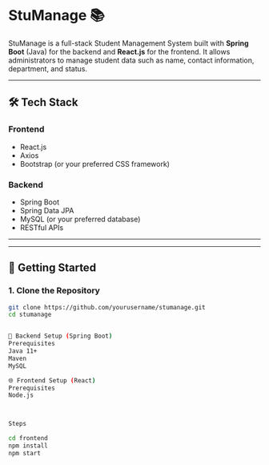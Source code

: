 # StuManage 📚

StuManage is a full-stack Student Management System built with **Spring Boot** (Java) for the backend and **React.js** for the frontend. It allows administrators to manage student data such as name, contact information, department, and status.

---

## 🛠️ Tech Stack

### Frontend
- React.js
- Axios
- Bootstrap (or your preferred CSS framework)

### Backend
- Spring Boot
- Spring Data JPA
- MySQL (or your preferred database)
- RESTful APIs

---


---

## 🚀 Getting Started

### 1. Clone the Repository

```bash
git clone https://github.com/yourusername/stumanage.git
cd stumanage


🔧 Backend Setup (Spring Boot)
Prerequisites
Java 11+
Maven
MySQL

🌐 Frontend Setup (React)
Prerequisites
Node.js



Steps

cd frontend
npm install
npm start
